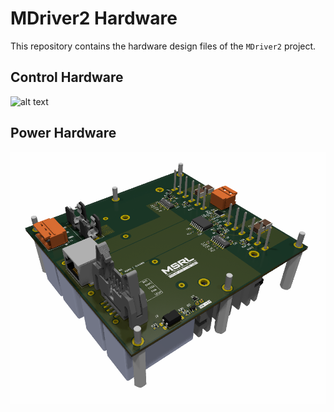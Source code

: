 # MDriver2 Hardware
This repository contains the hardware design files of the `MDriver2` project.
## Control Hardware
![alt text](img/mdriver_control_hardware.png)
## Power Hardware
![alt text](img/mdriver_power_hardware.png)
